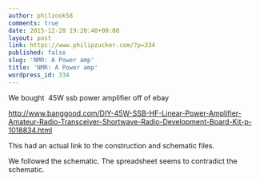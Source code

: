 ```yaml
---
author: philzook58
comments: true
date: 2015-12-20 19:20:48+00:00
layout: post
link: https://www.philipzucker.com/?p=334
published: false
slug: 'NMR: A Power amp'
title: 'NMR: A Power amp'
wordpress_id: 334
---
```


We bought  45W ssb power amplifier off of ebay

http://www.banggood.com/DIY-45W-SSB-HF-Linear-Power-Amplifier-Amateur-Radio-Transceiver-Shortwave-Radio-Development-Board-Kit-p-1018834.html

This had an actual link to the construction and schematic files.

We followed the schematic. The spreadsheet seems to contradict the schematic.
